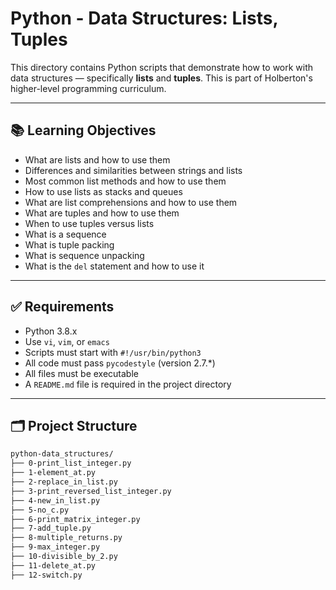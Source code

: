 # Python - Data Structures: Lists, Tuples

This directory contains Python scripts that demonstrate how to work with data structures — specifically **lists** and **tuples**. This is part of Holberton's higher-level programming curriculum.

---

## 📚 Learning Objectives

- What are lists and how to use them
- Differences and similarities between strings and lists
- Most common list methods and how to use them
- How to use lists as stacks and queues
- What are list comprehensions and how to use them
- What are tuples and how to use them
- When to use tuples versus lists
- What is a sequence
- What is tuple packing
- What is sequence unpacking
- What is the `del` statement and how to use it

---

## ✅ Requirements

- Python 3.8.x
- Use `vi`, `vim`, or `emacs`
- Scripts must start with `#!/usr/bin/python3`
- All code must pass `pycodestyle` (version 2.7.\*)
- All files must be executable
- A `README.md` file is required in the project directory

---

## 🗂️ Project Structure

```bash
python-data_structures/
├── 0-print_list_integer.py
├── 1-element_at.py
├── 2-replace_in_list.py
├── 3-print_reversed_list_integer.py
├── 4-new_in_list.py
├── 5-no_c.py
├── 6-print_matrix_integer.py
├── 7-add_tuple.py
├── 8-multiple_returns.py
├── 9-max_integer.py
├── 10-divisible_by_2.py
├── 11-delete_at.py
├── 12-switch.py

